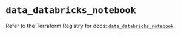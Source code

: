 # `data_databricks_notebook`

Refer to the Terraform Registry for docs: [`data_databricks_notebook`](https://registry.terraform.io/providers/databricks/databricks/1.65.0/docs/data-sources/notebook).
